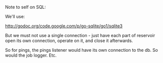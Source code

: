 Note to self on SQL:

We'll use:

http://godoc.org/code.google.com/p/go-sqlite/go1/sqlite3

But we must not use a single connection - just have each part of reservoir open its own connection, operate on it, and close it afterwards.

So for pings, the pings listener would have its own connection to the db.
So would the job logger.
Etc.